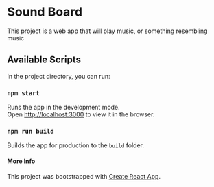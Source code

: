 # Sound Board

This project is a web app that will play music, or something resembling music

## Available Scripts

In the project directory, you can run:

### `npm start`

Runs the app in the development mode.<br>
Open [http://localhost:3000](http://localhost:3000) to view it in the browser.

### `npm run build`

Builds the app for production to the `build` folder.<br>

#### More Info

This project was bootstrapped with [Create React App](https://github.com/facebook/create-react-app).
